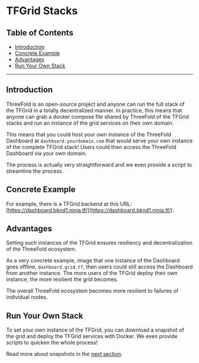 <h1> TFGrid Stacks </h1>
<h2>Table of Contents</h2>


- [Introduction](#introduction)
- [Concrete Example](#concrete-example)
- [Advantages](#advantages)
- [Run Your Own Stack](#run-your-own-stack)


***

## Introduction

ThreeFold is an open-source project and anyone can run the full stack of the TFGrid in a totally decentralized manner. In practice, this means that anyone can grab a docker compose file shared by ThreeFold of the TFGrid stacks and run an instance of the grid services on their own domain.

This means that you could host your own instance of the ThreeFold Dashboard at `dashboard.yourdomain.com` that would serve your own instance of the complete TFGrid stack! Users could then access the ThreeFold Dashboard via your own domain.

The process is actually very straightforward and we even provide a script to streamline the process.

## Concrete Example

For example, there is a TFGrid backend at this URL: [https://dashboard.bknd1.ninja.tf/](https://dashboard.bknd1.ninja.tf/).

## Advantages

Setting such instances of the TFGrid ensures resiliency and decentralization of the ThreeFold ecosystem. 

As a very concrete example, image that one instance of the Dashboard goes offline, `dashboard.grid.tf`, then users could still access the Dashboard from another instance. The more users of the TFGrid deploy their own instance, the more resilient the grid becomes. 

The overall ThreeFold ecosystem becomes more resilient to failures of individual nodes.

## Run Your Own Stack

To set your own instance of the TFGrid, you can download a snapshot of the grid and deploy the TFGrid services with Docker. We even provide scripts to quicken the whole process! 

Read more about snapshots in the [next section](./grid_deployment_full_vm.md).